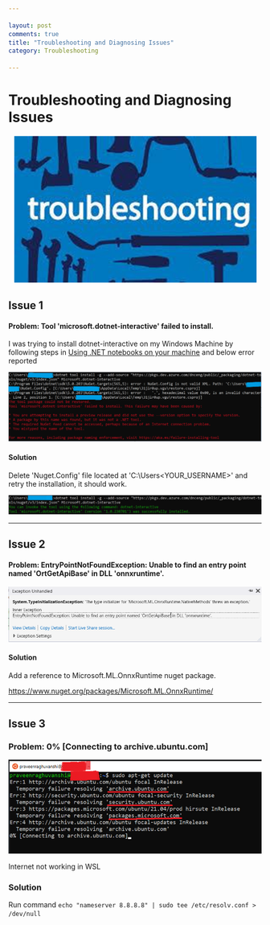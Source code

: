 ```yaml
---

layout: post
comments: true
title: "Troubleshooting and Diagnosing Issues"
category: Troubleshooting

---
```


# Troubleshooting and Diagnosing Issues

<div align="center">
  <img src="/images/troubleshooting-diagnosis/troubleshooting.png" alt="Troubleshooting" style="zoom:80%;" />
</div>

## Issue 1

#### Problem: Tool 'microsoft.dotnet-interactive' failed to install.

I was trying to install dotnet-interactive on my Windows Machine by following steps in [Using .NET notebooks on your machine](https://github.com/dotnet/interactive/blob/main/docs/NotebooksLocalExperience.md) and below error reported

<div align="center">
  <img src="/images/troubleshooting-diagnosis/dotnet-interactive-failed-to-install.png" alt=".Net Interactive failed to install" style="zoom:80%;" />
</div>



#### Solution

Delete 'Nuget.Config' file located at 'C:\Users\<YOUR_USERNAME>\' and retry the installation, it should work.

<div align="center">
  <img src="/images/troubleshooting-diagnosis/dotnet-interactive-success.png" alt=".Net Interactive Successful installation" style="zoom:80%;" />
</div>


---

## Issue 2

#### Problem: EntryPointNotFoundException: Unable to find an entry point named 'OrtGetApiBase' in DLL 'onnxruntime'.

<div align="center">
  <img src="/images/troubleshooting-diagnosis/onnxruntime-error.png" alt="Onnx runtime exception installation" style="zoom:80%;" />
</div>

#### Solution

Add a reference to Microsoft.ML.OnnxRuntime nuget package.

https://www.nuget.org/packages/Microsoft.ML.OnnxRuntime/

---

## Issue 3

### Problem:  0% [Connecting to archive.ubuntu.com] 

<div align="center">
  <img src="/images/troubleshooting-diagnosis/wsl-connecting-to-internet.png" alt="WSL Internet connection issue" style="zoom:80%;" />
</div>

Internet not working in WSL

### Solution

Run command ```echo "nameserver 8.8.8.8" | sudo tee /etc/resolv.conf > /dev/null```


